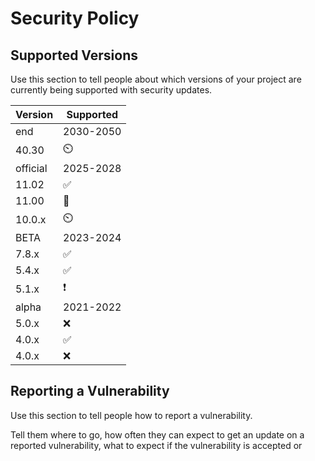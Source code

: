 # Security Policy

## Supported Versions

Use this section to tell people about which versions of your project are
currently being supported with security updates.

| Version|   Supported        |
| -----  |     ----          |
| end    |     2030-2050       |
| 40.30  |       ⏲️           |
|official|      2025-2028      |
| 11.02  | :white_check_mark: |
| 11.00  |       🛑           |
| 10.0.x |       ⏲️           |
|  BETA  |     2023-2024      | 
| 7.8.x  | :white_check_mark: |
| 5.4.x  | :white_check_mark: |
| 5.1.x  | :exclamation:      |
| alpha  |     2021-2022       | 
| 5.0.x  | :x:                 |
| 4.0.x  | :white_check_mark:  |
| 4.0.x  | :x:                 |

## Reporting a Vulnerability 

Use this section to tell people how to report a vulnerability.

Tell them where to go, how often they can expect to get an update on a
reported vulnerability, what to expect if the vulnerability is accepted or
